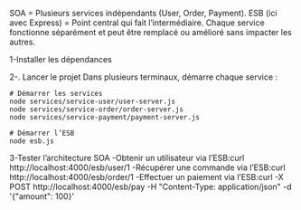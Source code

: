 
SOA = Plusieurs services indépendants (User, Order, Payment).
ESB (ici avec Express) = Point central qui fait l’intermédiaire.
Chaque service fonctionne séparément et peut être remplacé ou amélioré sans impacter les autres.


1-Installer les dépendances

2-. Lancer le projet
Dans plusieurs terminaux, démarre chaque service :

    # Démarrer les services
    node services/service-user/user-server.js
    node services/service-order/order-server.js
    node services/service-payment/payment-server.js

    # Démarrer l’ESB
    node esb.js

3-Tester l’architecture SOA
-Obtenir un utilisateur via l’ESB:curl http://localhost:4000/esb/user/1
-Récupérer une commande via l’ESB:curl http://localhost:4000/esb/order/1
-Effectuer un paiement via l’ESB:curl -X POST http://localhost:4000/esb/pay -H "Content-Type: application/json" -d '{"amount": 100}'

